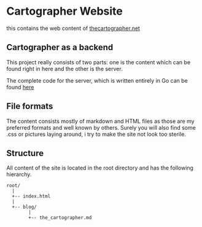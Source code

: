 # Cartographer Website
this contains the web content of [thecartographer.net](https://thecartographer.net)

## Cartographer as a backend
This project really consists of two parts: one is the content which can be found right in here and the other is the server.

The complete code for the server, which is written entirely in Go can be found [here](https://github.com/ngrande/cartographer)

## File formats
The content consists mostly of markdown and HTML files as those are my preferred formats and well known by others.
Surely you will also find some .css or pictures laying around, i try to make the site not look too sterile.

## Structure
All content of the site is located in the root directory and has the following hierarchy.


    root/
      |
      +-- index.html
      |
      +-- blog/
            |
            +-- the_cartographer.md
